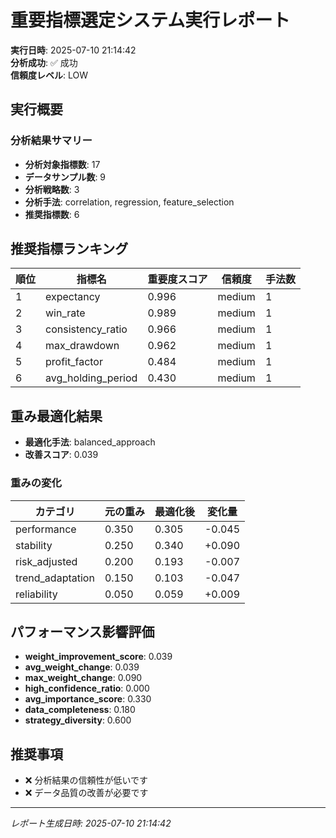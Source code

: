 # 重要指標選定システム実行レポート

**実行日時**: 2025-07-10 21:14:42  
**分析成功**: ✅ 成功  
**信頼度レベル**: LOW  

## 実行概要

### 分析結果サマリー

- **分析対象指標数**: 17
- **データサンプル数**: 9
- **分析戦略数**: 3
- **分析手法**: correlation, regression, feature_selection
- **推奨指標数**: 6

## 推奨指標ランキング

| 順位 | 指標名 | 重要度スコア | 信頼度 | 手法数 |
|------|--------|-------------|--------|--------|
| 1 | expectancy | 0.996 | medium | 1 |
| 2 | win_rate | 0.989 | medium | 1 |
| 3 | consistency_ratio | 0.966 | medium | 1 |
| 4 | max_drawdown | 0.962 | medium | 1 |
| 5 | profit_factor | 0.484 | medium | 1 |
| 6 | avg_holding_period | 0.430 | medium | 1 |

## 重み最適化結果

- **最適化手法**: balanced_approach
- **改善スコア**: 0.039

### 重みの変化

| カテゴリ | 元の重み | 最適化後 | 変化量 |
|----------|----------|----------|--------|
| performance | 0.350 | 0.305 | -0.045 |
| stability | 0.250 | 0.340 | +0.090 |
| risk_adjusted | 0.200 | 0.193 | -0.007 |
| trend_adaptation | 0.150 | 0.103 | -0.047 |
| reliability | 0.050 | 0.059 | +0.009 |

## パフォーマンス影響評価

- **weight_improvement_score**: 0.039
- **avg_weight_change**: 0.039
- **max_weight_change**: 0.090
- **high_confidence_ratio**: 0.000
- **avg_importance_score**: 0.330
- **data_completeness**: 0.180
- **strategy_diversity**: 0.600

## 推奨事項

- ❌ 分析結果の信頼性が低いです
- ❌ データ品質の改善が必要です

---
*レポート生成日時: 2025-07-10 21:14:42*
